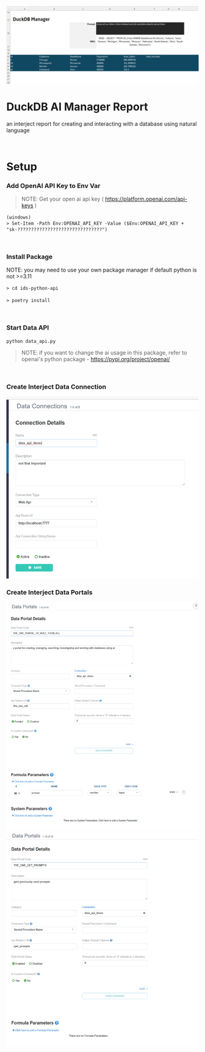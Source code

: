 ![alt](./ai_report.png)

# DuckDB AI Manager Report 
an interject report for creating and interacting with a database using natural language

<br>

# Setup

### Add OpenAI API Key to Env Var
> NOTE: Get your open ai api key ( https://platform.openai.com/api-keys )
```
(windows)
> Set-Item -Path Env:OPENAI_API_KEY -Value ($Env:OPENAI_API_KEY + "sk-???????????????????????????????")
```

<br>

### Install Package
NOTE: you may need to use your own package manager if default python is not >=3.11
```
> cd ids-python-api

> poetry install
```

<br>

### Start Data API
```
python data_api.py
```

> NOTE: if you want to change the ai usage in this package, refer to openai's python package - https://pypi.org/project/openai/

<br>

### Create Interject Data Connection
![Alt text](image.png)

### Create Interject Data Portals
![Alt text](image-1.png)
![Alt text](image-2.png)